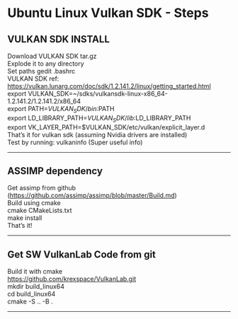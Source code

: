 # Ubuntu Linux Vulkan SDK  - Steps 

## VULKAN SDK INSTALL  

Download VULKAN SDK tar.gz  
Explode it to any directory  
Set paths 
gedit .bashrc  
VULKAN SDK ref: https://vulkan.lunarg.com/doc/sdk/1.2.141.2/linux/getting_started.html    
export VULKAN_SDK=~/sdks/vulkansdk-linux-x86_64-1.2.141.2/1.2.141.2/x86_64  
export PATH=$VULKAN_SDK/bin:$PATH  
export LD_LIBRARY_PATH=$VULKAN_SDK/lib:$LD_LIBRARY_PATH  
export VK_LAYER_PATH=$VULKAN_SDK/etc/vulkan/explicit_layer.d  
That’s it for vulkan sdk (assuming Nvidia drivers are installed)  
Test by running:  vulkaninfo (Super useful info)  

--- 

## ASSIMP dependency 
 

Get assimp from github (https://github.com/assimp/assimp/blob/master/Build.md)   
Build using cmake   
cmake CMakeLists.txt   
make install   
That’s it!   

--- 

##  Get SW VulkanLab Code from git 
Build it with cmake   
https://github.com/krexspace/VulkanLab.git   
mkdir build_linux64   
cd build_linux64   
cmake -S .. -B . 

---
